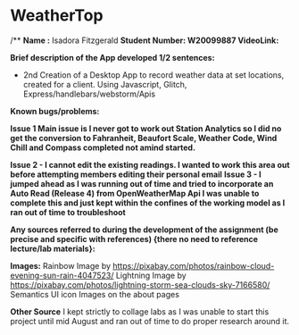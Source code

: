 #  WeatherTop

/**
**Name :** Isadora Fitzgerald
****Student Number:** W20099887
VideoLink:** 

**Brief description of the App developed 1/2 sentences:**

- 2nd Creation of a Desktop App to record weather data at set locations, created for a client. Using Javascript, Glitch, Express/handlebars/webstorm/Apis

**__Known bugs/problems:__**

**Issue 1 Main issue is I never got to work out Station Analytics so I did no get the conversion to Fahranheit, Beaufort Scale, Weather Code, Wind Chill and Compass completed not amind started.**

**Issue 2 - I cannot edit the existing readings. I wanted to work this area out before attempting members editing their personal email**
**Issue 3 - I jumped ahead as I was running out of time and tried to incorporate an Auto Read (Release 4) from OpenWeatherMap Api I was unable to complete this and just kept within the confines of the working model as I ran out of time to troubleshoot**


**Any sources referred to during the development of the assignment (be precise and specific with references) {there no need to reference lecture/lab materials}:**

**Images:**
Rainbow Image by https://pixabay.com/photos/rainbow-cloud-evening-sun-rain-4047523/
Lightning Image by https://pixabay.com/photos/lightning-storm-sea-clouds-sky-7166580/
Semantics UI icon Images on the about pages

**Other Source**
I kept strictly to collage labs as I was unable to start this project until mid August and ran out of time to do proper research around it.

